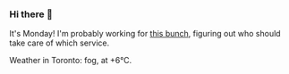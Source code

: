 ### Hi there :wave:

It's Monday! I'm probably working for [this bunch](https://github.com/kohofinancial), figuring out who should take care of which service.

Weather in Toronto: fog, at +6°C.
